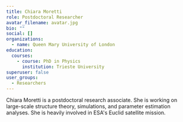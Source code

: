 ```yaml
---
title: Chiara Moretti
role: Postdoctoral Researcher
avatar_filename: avatar.jpg
bio: ""
social: []
organizations:
  - name: Queen Mary University of London
education:
  courses:
    - course: PhD in Physics
      institution: Trieste University
superuser: false
user_groups:
  - Researchers
---
```

Chiara Moretti is a postdoctoral research associate. She is working on large-scale structure theory, simulations, and parameter estimation analyses. She is heavily involved in ESA's Euclid satellite mission.